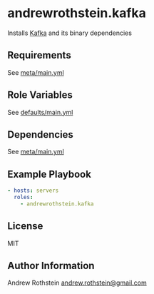 andrewrothstein.kafka
=====================

Installs [Kafka](https://kafka.apache.org/) and its binary dependencies

Requirements
------------

See [meta/main.yml](meta/main.yml)

Role Variables
--------------

See [defaults/main.yml](defaults/main.yml)

Dependencies
------------

See [meta/main.yml](meta/main.yml)

Example Playbook
----------------

```yml
- hosts: servers
  roles:
    - andrewrothstein.kafka
```

License
-------

MIT

Author Information
------------------

Andrew Rothstein <andrew.rothstein@gmail.com>

